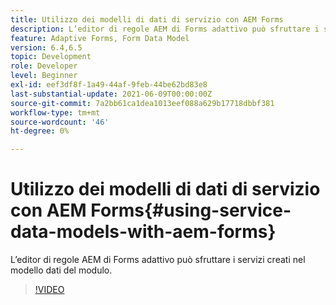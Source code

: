 ```yaml
---
title: Utilizzo dei modelli di dati di servizio con AEM Forms
description: L’editor di regole AEM di Forms adattivo può sfruttare i servizi creati nel modello dati del modulo.
feature: Adaptive Forms, Form Data Model
version: 6.4,6.5
topic: Development
role: Developer
level: Beginner
exl-id: eef3df8f-1a49-44af-9feb-44be62bd83e8
last-substantial-update: 2021-06-09T00:00:00Z
source-git-commit: 7a2bb61ca1dea1013eef088a629b17718dbbf381
workflow-type: tm+mt
source-wordcount: '46'
ht-degree: 0%

---
```


# Utilizzo dei modelli di dati di servizio con AEM Forms{#using-service-data-models-with-aem-forms}

L’editor di regole AEM di Forms adattivo può sfruttare i servizi creati nel modello dati del modulo.

>[!VIDEO](https://video.tv.adobe.com/v/17739/?quality=9&learn=on)
